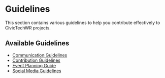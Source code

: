 # Guidelines

This section contains various guidelines to help you contribute effectively to CivicTechWR projects.

## Available Guidelines

- [Communication Guidelines](Communication_Guidelines.md)
- [Contribution Guidelines](Contribution_Guidelines.md)
- [Event Planning Guide](Event_Planning_Guide.md)
- [Social Media Guidelines](SocialMedia_Guidelines.md)